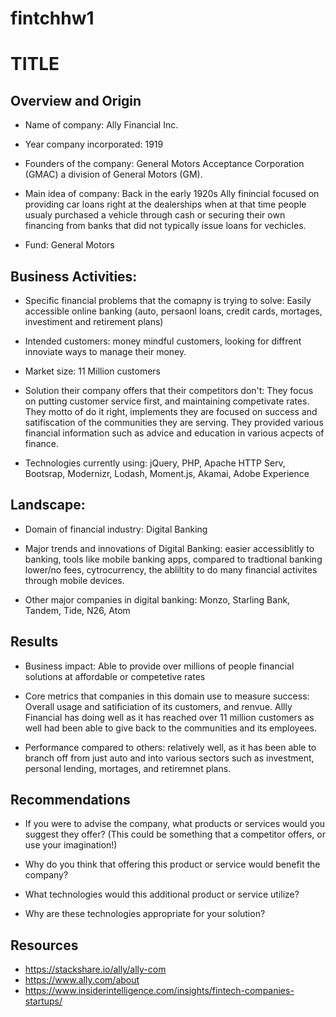 # fintchhw1
# TITLE

## Overview and Origin

* Name of company: Ally Financial Inc.

* Year company incorporated: 1919

* Founders of the company: General Motors Acceptance Corporation (GMAC) a division of General Motors (GM). 

* Main idea of company: Back in the early 1920s Ally finincial focused on providing car loans right at the dealerships when at that time people usualy purchased a vehicle through cash or securing their own financing from banks that did not typically issue loans for vechicles.  

* Fund: General Motors


## Business Activities:

* Specific financial problems that the comapny is trying to solve: Easily accessible online banking (auto, persaonl loans, credit cards, mortages, investiment and retirement plans)

* Intended customers: money mindful customers, looking for diffrent innoviate ways to manage their money.
* Market size: 11 Million customers
* Solution their company offers that their competitors don't: They focus on putting customer service first, and maintaining competivate rates. They motto of do it right, implements they are focused on success and satifiscation of the communities they are serving. They provided various financial information such as advice and education in various acpects of finance. 

* Technologies currently using: jQuery, PHP, Apache HTTP Serv, Bootsrap, Modernizr, Lodash, Moment.js, Akamai, Adobe Experience


## Landscape:

* Domain of financial industry: Digital Banking

* Major trends and innovations of Digital Banking: easier accessiblitly to banking, tools like mobile banking apps, compared to tradtional banking lower/no fees, cytrocurrency, the abliltity to do many financial activites through mobile devices.

* Other major companies in digital banking: Monzo, Starling Bank, Tandem, Tide, N26, Atom


## Results

* Business impact: Able to provide over millions of people financial solutions at affordable or competetive rates

* Core metrics that companies in this domain use to measure success: Overall usage and satificiation of its customers, and renvue. Allly Financial has doing well as it has reached over 11 million customers as well had been able to give back to the communities and its employees.  

* Performance compared to others: relatively well, as it has been able to branch off from just auto and into various sectors such as investment, personal lending, mortages, and retiremnet plans. 


## Recommendations

* If you were to advise the company, what products or services would you suggest they offer? (This could be something that a competitor offers, or use your imagination!)

* Why do you think that offering this product or service would benefit the company?

* What technologies would this additional product or service utilize?

* Why are these technologies appropriate for your solution?

## Resources 

* https://stackshare.io/ally/ally-com
* https://www.ally.com/about
* https://www.insiderintelligence.com/insights/fintech-companies-startups/
